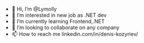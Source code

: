 - 👋 Hi, I’m @Lymolly
- 👀 I’m interested in new job as .NET dev
- 🌱 I’m currently learning Frontend,.NET
- 💞️ I’m looking to collaborate on any company
- 📫 How to reach me linkedin.com/in/denis-kozyriev/

<!---
Lymolly/Lymolly is a ✨ special ✨ repository because its `README.md` (this file) appears on your GitHub profile.
You can click the Preview link to take a look at your changes.
--->
